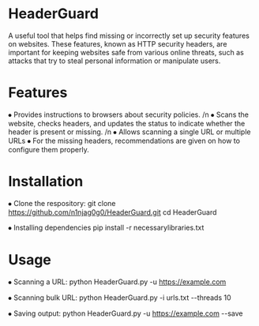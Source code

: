 # HeaderGuard
A useful tool that helps find missing or incorrectly set up security features on websites. These features, known as HTTP security headers, are important for keeping websites safe from various online threats, such as attacks that try to steal personal information or manipulate users.

# Features
⦁	Provides instructions to browsers about security policies. /n
⦁	Scans the website, checks headers, and updates the status to indicate whether the header is present or missing. /n
⦁	Allows scanning a single URL or multiple URLs
⦁	For the missing headers, recommendations are given on how to configure them properly.

# Installation
⦁ Clone the respository:
git clone https://github.com/n1njag0g0/HeaderGuard.git
cd HeaderGuard

⦁ Installing dependencies
pip install -r necessarylibraries.txt

# Usage
⦁ Scanning a URL:
python HeaderGuard.py -u https://example.com

⦁ Scanning bulk URL:
python HeaderGuard.py -i urls.txt --threads 10

⦁ Saving output:
python HeaderGuard.py -u https://example.com --save
